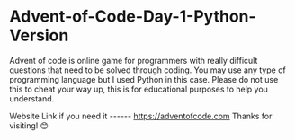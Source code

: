 # Advent-of-Code-Day-1-Python-Version
Advent of code is online game for programmers with really difficult questions 
that need to be solved through coding. 
You may use any type of programming language but I used Python in this case.
Please do not use this to cheat your way up, this is for educational purposes to help you understand.


Website Link if you need it ------ https://adventofcode.com
Thanks for visiting! 😊
